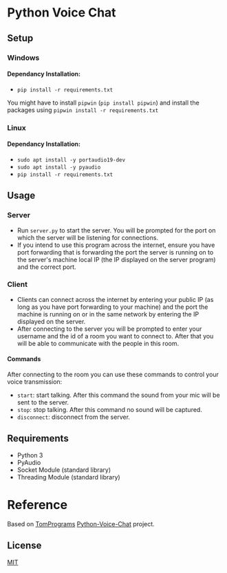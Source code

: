 # Python Voice Chat

## Setup

### Windows

#### Dependancy Installation:

- ``pip install -r requirements.txt``

You might have to install `pipwin` (`pip install pipwin`) and install the packages
using ``pipwin install -r requirements.txt``

### Linux

#### Dependancy Installation:

- ``sudo apt install -y portaudio19-dev``
- ``sudo apt install -y pyaudio``
- ``pip install -r requirements.txt``

## Usage

### Server

- Run ``server.py`` to start the server. You will be prompted for the port on 
  which the server will be listening for connections.
- If you intend to use this program across the internet, ensure you have port forwarding that is forwarding the port the server is running on to the server's machine local IP (the IP displayed on the server program) and the correct port.

### Client

- Clients can connect across the internet by entering your public IP (as long as you have port forwarding to your machine) and the port the machine is running on or in the same network by entering the IP displayed on the server.
- After connecting to the server you will be prompted to enter your username and the id of a room
  you want to connect to. After that you will be able to communicate with the people in this room.

#### Commands

After connecting to the room you can use these commands to control your voice transmission:

- `start`: start talking. After this command the sound from your mic will be sent to the server.
- `stop`: stop talking. After this command no sound will be captured.
- `disconnect`: disconnect from the server.


## Requirements

- Python 3
- PyAudio
- Socket Module (standard library)
- Threading Module (standard library)

# Reference

Based on [TomPrograms](https://github.com/TomPrograms) [Python-Voice-Chat](https://github.com/TomPrograms/Python-Voice-Chat) project.

## License
[MIT](https://choosealicense.com/licenses/mit/)
